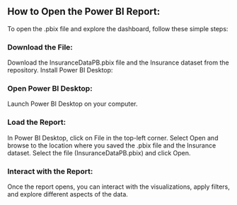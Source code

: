 ## How to Open the Power BI Report:
To open the .pbix file and explore the dashboard, follow these simple steps:

### Download the File:
Download the InsuranceDataPB.pbix file and the Insurance dataset from the repository.
Install Power BI Desktop:


### Open Power BI Desktop:
Launch Power BI Desktop on your computer.

### Load the Report:
In Power BI Desktop, click on File in the top-left corner.
Select Open and browse to the location where you saved the .pbix file and the Insurance dataset.
Select the file (InsuranceDataPB.pbix) and click Open.

### Interact with the Report:

Once the report opens, you can interact with the visualizations, apply filters, and explore different aspects of the data.
